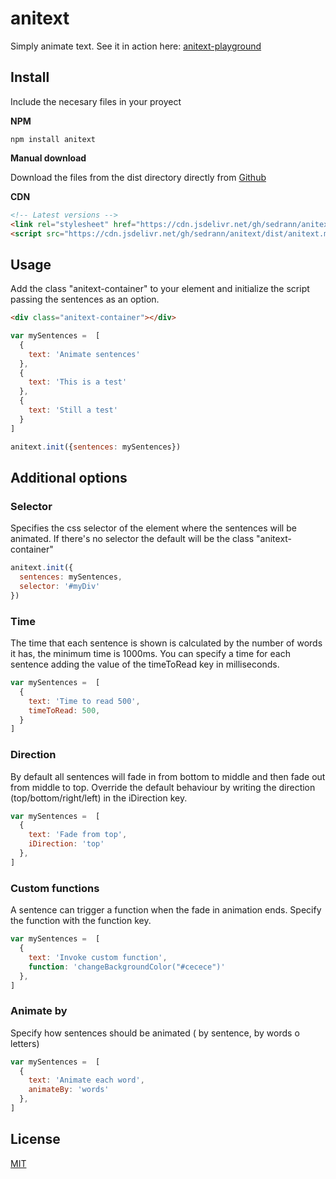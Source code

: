 # anitext

Simply animate text. See it in action here: [anitext-playground](https://anitext-playground.netlify.app)

## Install
Include the necesary files in your proyect

**NPM**

```
npm install anitext
```

**Manual download**

Download the files from the dist directory directly from [Github](https://github.com/Sedrann/anitext/archive/master.zip)


**CDN**

```html
<!-- Latest versions -->
<link rel="stylesheet" href="https://cdn.jsdelivr.net/gh/sedrann/anitext/dist/anitext.min.css">
<script src="https://cdn.jsdelivr.net/gh/sedrann/anitext/dist/anitext.min.js"></script>
```


## Usage

Add the class "anitext-container" to your element and initialize the script passing the sentences as an option.

```html
<div class="anitext-container"></div>
```

```javascript
var mySentences =  [
  { 
    text: 'Animate sentences'
  },
  { 
    text: 'This is a test'
  },
  { 
    text: 'Still a test'
  }
]

anitext.init({sentences: mySentences})
```

## Additional options

### Selector
Specifies the css selector of the element where the sentences will be animated. If there's no selector the default will be the class "anitext-container"
```javascript
anitext.init({
  sentences: mySentences,
  selector: '#myDiv'
})
```

### Time
The time that each sentence is shown is calculated by the number of words it has, the minimum time is 1000ms.
You can specify a time for each sentence adding the value of the timeToRead key in milliseconds.

```javascript
var mySentences =  [
  {
    text: 'Time to read 500',
    timeToRead: 500,
  }
]
```

### Direction
By default all sentences will fade in from bottom to middle and then fade out from middle to top. 
Override the default behaviour by writing the direction (top/bottom/right/left) in the iDirection key.

```javascript
var mySentences =  [
  {
    text: 'Fade from top',
    iDirection: 'top'
  },
]
```

### Custom functions
A sentence can trigger a function when the fade in animation ends. Specify the function with the function key.
```javascript
var mySentences =  [
  {
    text: 'Invoke custom function',
    function: 'changeBackgroundColor("#cecece")'
  },
]
```

### Animate by
Specify how sentences should be animated ( by sentence, by words o letters)
```javascript
var mySentences =  [
  {
    text: 'Animate each word',
    animateBy: 'words'
  },
]
```


## License
[MIT](https://choosealicense.com/licenses/mit/)
